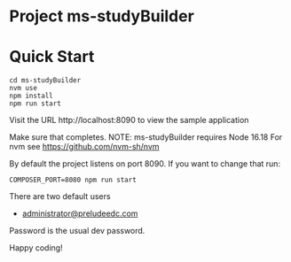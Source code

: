 # Project ms-studyBuilder

# Quick Start

````
cd ms-studyBuilder
nvm use
npm install
npm run start
````

Visit the URL http://localhost:8090 to view the sample application

Make sure that completes. NOTE: ms-studyBuilder requires Node 16.18 
For nvm see https://github.com/nvm-sh/nvm


By default the project listens on port 8090. If you want to change that run:
```
COMPOSER_PORT=8080 npm run start
```

There are two default users

* administrator@preludeedc.com 

Password is the usual dev password.

Happy coding!
